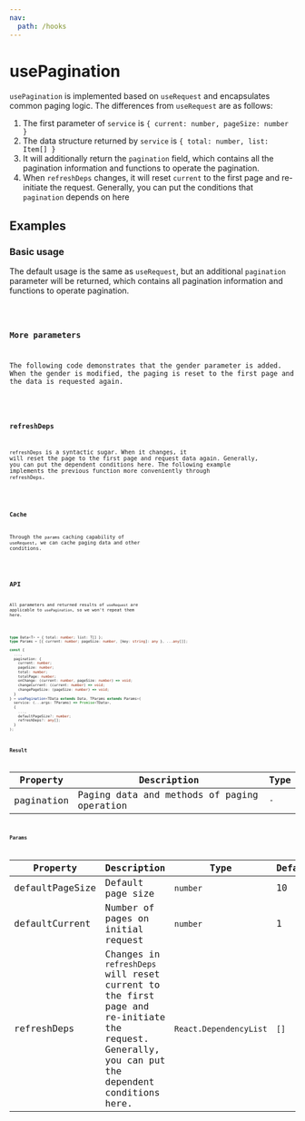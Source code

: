 ```yaml
---
nav:
  path: /hooks
---
```


# usePagination

`usePagination` is implemented based on `useRequest` and encapsulates common paging logic. The differences from `useRequest` are as follows:

1. The first parameter of `service` is `{ current: number, pageSize: number }`
2. The data structure returned by `service` is `{ total: number, list: Item[] }`
3. It will additionally return the `pagination` field, which contains all the pagination information and functions to operate the pagination.
4. When `refreshDeps` changes, it will reset `current` to the first page and re-initiate the request. Generally, you can put the conditions that `pagination` depends on here

## Examples

### Basic usage

The default usage is the same as `useRequest`, but an additional `pagination` parameter will be returned, which contains all pagination information and functions to operate pagination.

<code src="./demo/demo1.tsx" />

### More parameters

The following code demonstrates that the gender parameter is added. When the gender is modified, the paging is reset to the first page and the data is requested again.

<code src="./demo/demo2.tsx" />

### refreshDeps

`refreshDeps` is a syntactic sugar. When it changes, it will reset the page to the first page and request data again. Generally, you can put the dependent conditions here. The following example implements the previous function more conveniently through `refreshDeps`.

<code src="./demo/demo3.tsx" />

### Cache

Through the `params` caching capability of `useRequest`, we can cache paging data and other conditions.

<code src="./demo/demo4.tsx" />

## API

All parameters and returned results of `useRequest` are applicable to `usePagination`, so we won't repeat them here.

```typescript

type Data<T> = { total: number; list: T[] };
type Params = [{ current: number; pageSize: number, [key: string]: any }, ...any[]];

const {
  ...,
  pagination: {
    current: number;
    pageSize: number;
    total: number;
    totalPage: number;
    onChange: (current: number, pageSize: number) => void;
    changeCurrent: (current: number) => void;
    changePageSize: (pageSize: number) => void;
  }
} = usePagination<TData extends Data, TParams extends Params>(
  service: (...args: TParams) => Promise<TData>,
  {
    ...,
    defaultPageSize?: number;
    refreshDeps?: any[];
  }
);
```

### Result

| Property   | Description                                 | Type |
| ---------- | ------------------------------------------- | ---- |
| pagination | Paging data and methods of paging operation | `-`  |

### Params

| Property        | Description                                                                                                                                      | Type                   | Default |
| --------------- | ------------------------------------------------------------------------------------------------------------------------------------------------ | ---------------------- | ------- |
| defaultPageSize | Default page size                                                                                                                                | `number`               | 10       |
| defaultCurrent  | Number of pages on initial request                                                                                                               | `number`               | 1       |
| refreshDeps     | Changes in `refreshDeps` will reset current to the first page and re-initiate the request. Generally, you can put the dependent conditions here. | `React.DependencyList` | `[]`    |

